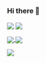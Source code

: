 
### Hi there 👋

<a>
  <img align="center" src="https://github-readme-stats.vercel.app/api?username=pedromdpereira&show_icons=true&theme=onedark&hide_border=true&hide_title=true&hide=contribs" />
</a>
<a>
  <img align="center" src="https://github-readme-stats.vercel.app/api/top-langs/?username=pedromdpereira&layout=compact&langs_count=8&theme=onedark&hide_border=true&hide=jupyter%20notebook" />
</a>
<p><p/>
<a href="https://github.com/pedromdpereira/Previsor-Falso-Alarme-Incendios">
  <img align="center" src="https://github-readme-stats.vercel.app/api/pin/?username=pedromdpereira&repo=Previsor-Falso-Alarme-Incendios&theme=onedark&hide_border=true" />
</a>
<a href="https://github.com/pedromdpereira/Previsao-de-Precos-Carros">
  <img align="center" src="https://github-readme-stats.vercel.app/api/pin/?username=pedromdpereira&repo=Previsao-de-Precos-Carros&theme=onedark&hide_border=true" />
<p><p/>
</a>
<a href="https://github.com/pedromdpereira/Instagram-Downloader-Selenium">
  <img align="center" src="https://github-readme-stats.vercel.app/api/pin/?username=pedromdpereira&repo=Instagram-Downloader-Selenium&theme=onedark&hide_border=true" />
</a>

<!--
**pedromdpereira/pedromdpereira** is a ✨ _special_ ✨ repository because its `README.md` (this file) appears on your GitHub profile.

Here are some ideas to get you started:

- 🔭 I’m currently working on ...
- 🌱 I’m currently learning ...
- 👯 I’m looking to collaborate on ...
- 🤔 I’m looking for help with ...
- 💬 Ask me about ...
- 📫 How to reach me: ...
- 😄 Pronouns: ...
- ⚡ Fun fact: ...
-->
